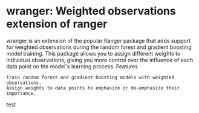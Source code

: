 # wranger: Weighted observations extension of ranger
wranger is an extension of the popular Ranger package that adds support for weighted observations during the random forest and gradient boosting model training. This package allows you to assign different weights to individual observations, giving you more control over the influence of each data point on the model's learning process.
Features

    Train random forest and gradient boosting models with weighted observations.
    Assign weights to data points to emphasize or de-emphasize their importance.
  test
